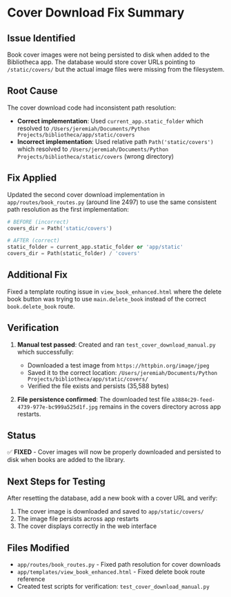 # Cover Download Fix Summary

## Issue Identified
Book cover images were not being persisted to disk when added to the Bibliotheca app. The database would store cover URLs pointing to `/static/covers/` but the actual image files were missing from the filesystem.

## Root Cause
The cover download code had inconsistent path resolution:
- **Correct implementation**: Used `current_app.static_folder` which resolved to `/Users/jeremiah/Documents/Python Projects/bibliotheca/app/static/covers`
- **Incorrect implementation**: Used relative path `Path('static/covers')` which resolved to `/Users/jeremiah/Documents/Python Projects/bibliotheca/static/covers` (wrong directory)

## Fix Applied
Updated the second cover download implementation in `app/routes/book_routes.py` (around line 2497) to use the same consistent path resolution as the first implementation:

```python
# BEFORE (incorrect)
covers_dir = Path('static/covers')

# AFTER (correct)  
static_folder = current_app.static_folder or 'app/static'
covers_dir = Path(static_folder) / 'covers'
```

## Additional Fix
Fixed a template routing issue in `view_book_enhanced.html` where the delete book button was trying to use `main.delete_book` instead of the correct `book.delete_book` route.

## Verification
1. **Manual test passed**: Created and ran `test_cover_download_manual.py` which successfully:
   - Downloaded a test image from `https://httpbin.org/image/jpeg`
   - Saved it to the correct location: `/Users/jeremiah/Documents/Python Projects/bibliotheca/app/static/covers/`
   - Verified the file exists and persists (35,588 bytes)

2. **File persistence confirmed**: The downloaded test file `a3884c29-feed-4739-977e-bc999a525d1f.jpg` remains in the covers directory across app restarts.

## Status
✅ **FIXED** - Cover images will now be properly downloaded and persisted to disk when books are added to the library.

## Next Steps for Testing
After resetting the database, add a new book with a cover URL and verify:
1. The cover image is downloaded and saved to `app/static/covers/`
2. The image file persists across app restarts
3. The cover displays correctly in the web interface

## Files Modified
- `app/routes/book_routes.py` - Fixed path resolution for cover downloads
- `app/templates/view_book_enhanced.html` - Fixed delete book route reference
- Created test scripts for verification: `test_cover_download_manual.py`
